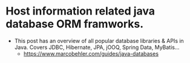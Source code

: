 # Host information related java database ORM framworks.

- This post has an overview of all popular database libraries & APIs in Java. Covers JDBC, Hibernate, JPA, jOOQ, Spring Data, MyBatis...
  - https://www.marcobehler.com/guides/java-databases
